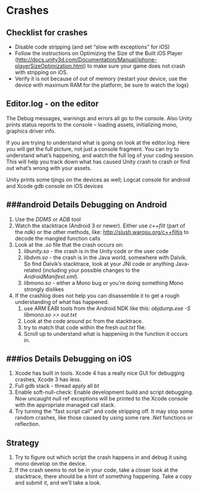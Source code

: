 Crashes
=======


Checklist for crashes
---------------------


* Disable code stripping (and set “slow with exceptions” for iOS)
* Follow the instructions on Optimizing the Size of the Built iOS Player (http://docs.unity3d.com/Documentation/Manual/iphone-playerSizeOptimization.html) to make sure your game does not crash with stripping on iOS.
* Verify it is not because of out of memory (restart your device, use the device with maximum RAM for the platform, be sure to watch the logs)

Editor.log - on the editor
--------------------------


The Debug messages, warnings and errors all go to the console.  Also Unity prints status reports to the console – loading assets, initializing mono, graphics driver info.

If you are trying to understand what is going on look at the editor.log.  Here you will get the full picture, not just a console fragment. You can try to understand what’s happening, and watch the full log of your coding session. This will help you track down what has caused Unity crash to crash or find out what’s wrong with your assets.

Unity prints some tjings on the devices as well; Logcat console for android and Xcode gdb console on iOS devices


###android Details
Debugging on Android
--------------------


1. Use the _DDMS_ or _ADB_ tool
1. Watch the stacktrace (Android 3 or newer). Either use _c++filt_ (part of the _ndk_) or the other methods, like: http://slush.warosu.org/c++filtjs to decode the mangled function calls
1. Look at the _.so_ file that the crash occurs on:
    1. _libunity.so_ - the crash is in the Unity code or the user code
    1. _libdvm.so_ - the crash is in the Java world, somewhere with Dalvik. So find Dalvik’s stacktrace, look at your JNI code or anything Java-related (including your possible changes to the _AndroidManifest.xml_).
    1. _libmono.so_ - either a Mono bug or you're doing something Mono strongly dislikes
1. If the crashlog does not help you can disassemble it to get a rough understanding of what has happened.
    1. use ARM EABI tools from the Android NDK like this: _objdump.exe -S libmono.so >> out.txt_
    1. Look at the code around pc from the stacktrace.
    1. try to match that code within the fresh _out.txt_ file.
    1. Scroll up to understand what is happening in the function it occurs in.



###ios Details
Debugging on iOS
----------------


1. Xcode has built in tools.  Xcode 4 has a really nice GUI for debugging crashes, Xcode 3 has less.
1. Full gdb stack - thread apply all bt
1. Enable soft-null-check:
Enable development build and script debugging. Now uncaught null ref exceptions will be printed to the Xcode console with the appropriate managed call stack.
1. Try turning the "fast script call" and code stripping off. It may stop some random crashes, like those caused by using some rare _.Net_ functions or reflection.


Strategy
--------


1. Try to figure out which script the crash happens in and debug it using mono develop on the device.
1. If the crash seems to not be in your code, take a closer look at the stacktrace, there should be a hint of something happening. Take a copy and submit it, and we’ll take a look.

